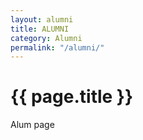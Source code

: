 ```yaml
---
layout: alumni
title: ALUMNI
category: Alumni
permalink: "/alumni/"
---
```


# {{ page.title }}

Alum page